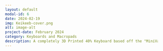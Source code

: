 ```yaml
---
layout: default
modal-id: 6
date: 2024-02-19
img: Keikeeb-cover.png
alt: image-alt
project-date: February 2024
category: Keyboards and Macropads
description: A completely 3D Printed 40% Keyboard based off the "MiniVan" Layout. Powered by a Adafruit KB2040 Microcontroller, has RGB built into the case. Utilizes a 3 piece design; Main Plate (Switches and key mounting), Bottom Shell (Electronics and RGB) and Top Skirt (Aesthetic skirt around the body of the keyboard). The design was created by me in Fusion 360, 3D Printed on a BambuLabs P1S in Polymaker PETG. This project is currently not complete and requires some minor updates to the physical design, as well as updated QMK Firmware. There is currently 1 functional prototype and 1 non-functional prototype. https://github.com/potatoworld/KeiKeeb
---
```

